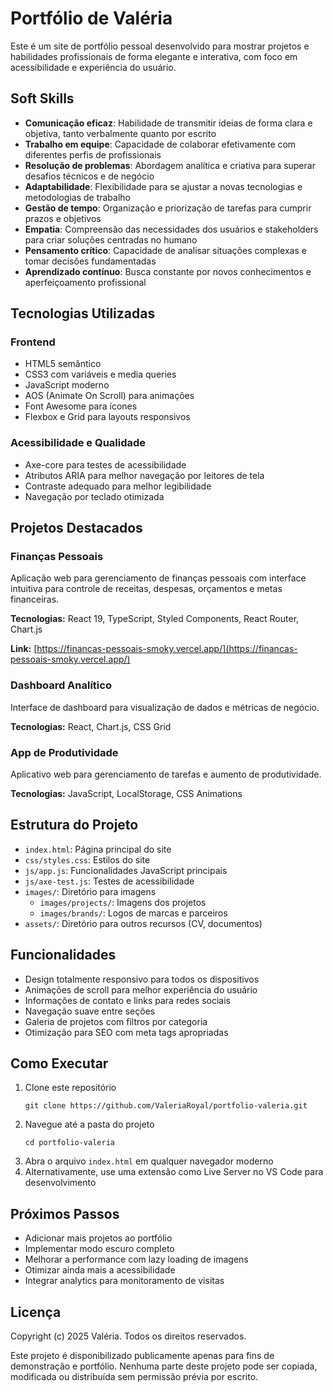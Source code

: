 # Portfólio de Valéria

Este é um site de portfólio pessoal desenvolvido para mostrar projetos e habilidades profissionais de forma elegante e interativa, com foco em acessibilidade e experiência do usuário.

## Soft Skills

- **Comunicação eficaz**: Habilidade de transmitir ideias de forma clara e objetiva, tanto verbalmente quanto por escrito
- **Trabalho em equipe**: Capacidade de colaborar efetivamente com diferentes perfis de profissionais
- **Resolução de problemas**: Abordagem analítica e criativa para superar desafios técnicos e de negócio
- **Adaptabilidade**: Flexibilidade para se ajustar a novas tecnologias e metodologias de trabalho
- **Gestão de tempo**: Organização e priorização de tarefas para cumprir prazos e objetivos
- **Empatia**: Compreensão das necessidades dos usuários e stakeholders para criar soluções centradas no humano
- **Pensamento crítico**: Capacidade de analisar situações complexas e tomar decisões fundamentadas
- **Aprendizado contínuo**: Busca constante por novos conhecimentos e aperfeiçoamento profissional

## Tecnologias Utilizadas

### Frontend
- HTML5 semântico
- CSS3 com variáveis e media queries
- JavaScript moderno
- AOS (Animate On Scroll) para animações
- Font Awesome para ícones
- Flexbox e Grid para layouts responsivos

### Acessibilidade e Qualidade
- Axe-core para testes de acessibilidade
- Atributos ARIA para melhor navegação por leitores de tela
- Contraste adequado para melhor legibilidade
- Navegação por teclado otimizada

## Projetos Destacados

### Finanças Pessoais
Aplicação web para gerenciamento de finanças pessoais com interface intuitiva para controle de receitas, despesas, orçamentos e metas financeiras.

**Tecnologias:** React 19, TypeScript, Styled Components, React Router, Chart.js

**Link:** [https://financas-pessoais-smoky.vercel.app/](https://financas-pessoais-smoky.vercel.app/)

### Dashboard Analítico
Interface de dashboard para visualização de dados e métricas de negócio.

**Tecnologias:** React, Chart.js, CSS Grid

### App de Produtividade
Aplicativo web para gerenciamento de tarefas e aumento de produtividade.

**Tecnologias:** JavaScript, LocalStorage, CSS Animations

## Estrutura do Projeto

- `index.html`: Página principal do site
- `css/styles.css`: Estilos do site
- `js/app.js`: Funcionalidades JavaScript principais
- `js/axe-test.js`: Testes de acessibilidade
- `images/`: Diretório para imagens
  - `images/projects/`: Imagens dos projetos
  - `images/brands/`: Logos de marcas e parceiros
- `assets/`: Diretório para outros recursos (CV, documentos)

## Funcionalidades

- Design totalmente responsivo para todos os dispositivos
- Animações de scroll para melhor experiência do usuário
- Informações de contato e links para redes sociais
- Navegação suave entre seções
- Galeria de projetos com filtros por categoria
- Otimização para SEO com meta tags apropriadas

## Como Executar

1. Clone este repositório
   ```
   git clone https://github.com/ValeriaRoyal/portfolio-valeria.git
   ```
2. Navegue até a pasta do projeto
   ```
   cd portfolio-valeria
   ```
3. Abra o arquivo `index.html` em qualquer navegador moderno
4. Alternativamente, use uma extensão como Live Server no VS Code para desenvolvimento

## Próximos Passos

- Adicionar mais projetos ao portfólio
- Implementar modo escuro completo
- Melhorar a performance com lazy loading de imagens
- Otimizar ainda mais a acessibilidade
- Integrar analytics para monitoramento de visitas

## Licença

Copyright (c) 2025 Valéria. Todos os direitos reservados.

Este projeto é disponibilizado publicamente apenas para fins de demonstração e portfólio. 
Nenhuma parte deste projeto pode ser copiada, modificada ou distribuída sem permissão prévia por escrito.
